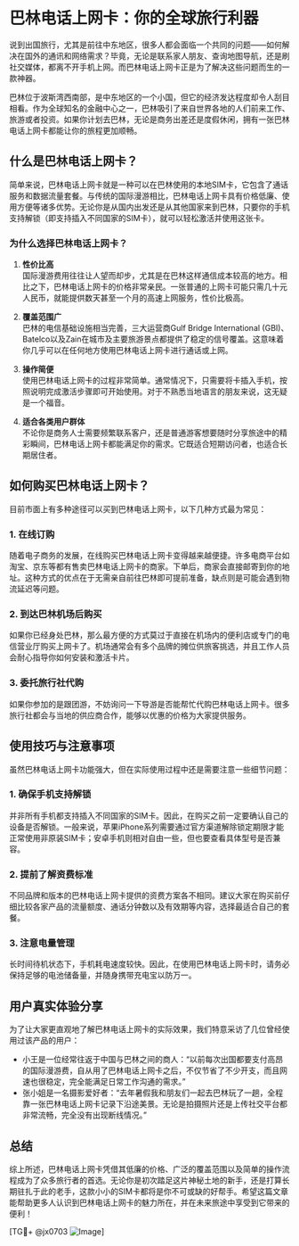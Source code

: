 # 巴林电话上网卡：你的全球旅行利器

说到出国旅行，尤其是前往中东地区，很多人都会面临一个共同的问题——如何解决在国外的通讯和网络需求？毕竟，无论是联系家人朋友、查询地图导航，还是刷社交媒体，都离不开手机上网。而巴林电话上网卡正是为了解决这些问题而生的一款神器。

巴林位于波斯湾西南部，是中东地区的一个小国，但它的经济发达程度却令人刮目相看。作为全球知名的金融中心之一，巴林吸引了来自世界各地的人们前来工作、旅游或者投资。如果你计划去巴林，无论是商务出差还是度假休闲，拥有一张巴林电话上网卡都能让你的旅程更加顺畅。

## 什么是巴林电话上网卡？

简单来说，巴林电话上网卡就是一种可以在巴林使用的本地SIM卡，它包含了通话服务和数据流量套餐。与传统的国际漫游相比，巴林电话上网卡具有价格低廉、使用方便等诸多优势。无论你是从国内出发还是从其他国家来到巴林，只要你的手机支持解锁（即支持插入不同国家的SIM卡），就可以轻松激活并使用这张卡。

### 为什么选择巴林电话上网卡？

1. **性价比高**  
   国际漫游费用往往让人望而却步，尤其是在巴林这样通信成本较高的地方。相比之下，巴林电话上网卡的价格非常亲民。一张普通的上网卡可能只需几十元人民币，就能提供数天甚至一个月的高速上网服务，性价比极高。

2. **覆盖范围广**  
   巴林的电信基础设施相当完善，三大运营商Gulf Bridge International (GBI)、Batelco以及Zain在城市及主要旅游景点都提供了稳定的信号覆盖。这意味着你几乎可以在任何地方使用巴林电话上网卡进行通话或上网。

3. **操作简便**  
   使用巴林电话上网卡的过程非常简单。通常情况下，只需要将卡插入手机，按照说明完成激活步骤即可开始使用。对于不熟悉当地语言的朋友来说，这无疑是一个福音。

4. **适合各类用户群体**  
   不论你是商务人士需要频繁联系客户，还是普通游客想要随时分享旅途中的精彩瞬间，巴林电话上网卡都能满足你的需求。它既适合短期访问者，也适合长期居住者。

## 如何购买巴林电话上网卡？

目前市面上有多种途径可以买到巴林电话上网卡，以下几种方式最为常见：

### 1. 在线订购
随着电子商务的发展，在线购买巴林电话上网卡变得越来越便捷。许多电商平台如淘宝、京东等都有售卖巴林电话上网卡的商家。下单后，商家会直接邮寄到你的地址。这种方式的优点在于无需亲自前往巴林即可提前准备，缺点则是可能会遇到物流延迟等问题。

### 2. 到达巴林机场后购买
如果你已经身处巴林，那么最方便的方式莫过于直接在机场内的便利店或专门的电信营业厅购买上网卡了。机场通常会有多个品牌的摊位供旅客挑选，并且工作人员会耐心指导你如何安装和激活卡片。

### 3. 委托旅行社代购
如果你参加的是跟团游，不妨询问一下导游是否能帮忙代购巴林电话上网卡。很多旅行社都会与当地的供应商合作，能够以优惠的价格为大家提供服务。

## 使用技巧与注意事项

虽然巴林电话上网卡功能强大，但在实际使用过程中还是需要注意一些细节问题：

### 1. 确保手机支持解锁
并非所有手机都支持插入不同国家的SIM卡。因此，在购买之前一定要确认自己的设备是否解锁。一般来说，苹果iPhone系列需要通过官方渠道解除锁定期限才能正常使用非原装SIM卡；安卓手机则相对自由一些，但也要查看具体型号是否兼容。

### 2. 提前了解资费标准
不同品牌和版本的巴林电话上网卡提供的资费方案各不相同。建议大家在购买前仔细比较各家产品的流量额度、通话分钟数以及有效期等内容，选择最适合自己的套餐。

### 3. 注意电量管理
长时间待机状态下，手机耗电速度较快。因此，在使用巴林电话上网卡时，请务必保持足够的电池储备量，并随身携带充电宝以防万一。

## 用户真实体验分享

为了让大家更直观地了解巴林电话上网卡的实际效果，我们特意采访了几位曾经使用过该产品的用户：

- 小王是一位经常往返于中国与巴林之间的商人：“以前每次出国都要支付高昂的国际漫游费，自从用了巴林电话上网卡之后，不仅节省了不少开支，而且网速也很稳定，完全能满足日常工作沟通的需求。”
- 张小姐是一名摄影爱好者：“去年暑假我和朋友们一起去巴林玩了一趟，全程靠一张巴林电话上网卡记录下沿途美景。无论是拍摄照片还是上传社交平台都非常流畅，完全没有出现断线情况。”

## 总结

综上所述，巴林电话上网卡凭借其低廉的价格、广泛的覆盖范围以及简单的操作流程成为了众多旅行者的首选。无论你是初次踏足这片神秘土地的新手，还是打算长期驻扎于此的老手，这款小小的SIM卡都将是你不可或缺的好帮手。希望这篇文章能帮助更多人认识到巴林电话上网卡的魅力所在，并在未来旅途中享受到它带来的便利！

[TG💪+ @jx0703 ![Image](https://github.com/user-attachments/assets/dbca1d08-cadb-493c-b0ec-ad6f7a83f270)]